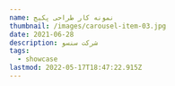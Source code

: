 ```yaml
---
name: نمونه کار طراحی پکیج
thumbnail: /images/carousel-item-03.jpg
date: 2021-06-28
description: شرکت سنسو
tags:
  - showcase
lastmod: 2022-05-17T18:47:22.915Z
---
```

